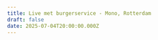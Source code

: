 ```yaml
---
title: Live met burgerservice - Mono, Rotterdam
draft: false
date: 2025-07-04T20:00:00.000Z
---
```

